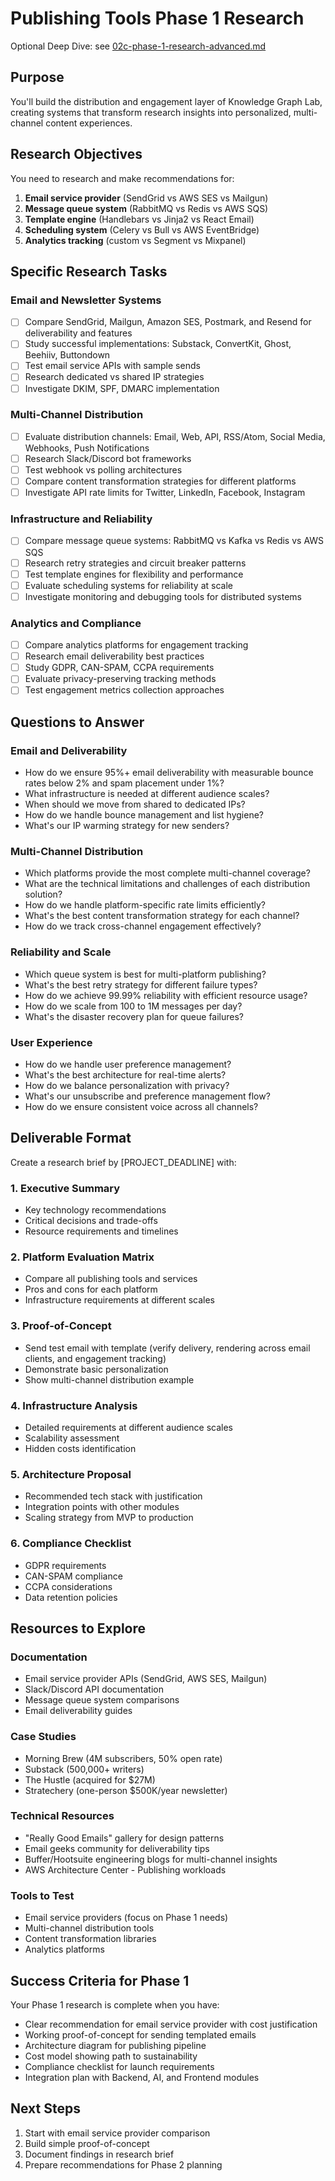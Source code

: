 # Publishing Tools Phase 1 Research

Optional Deep Dive: see [02c-phase-1-research-advanced.md](02c-phase-1-research-advanced.md)

## Purpose

You'll build the distribution and engagement layer of Knowledge Graph Lab, creating systems that transform research insights into personalized, multi-channel content experiences.

## Research Objectives

You need to research and make recommendations for:

1. **Email service provider** (SendGrid vs AWS SES vs Mailgun)
2. **Message queue system** (RabbitMQ vs Redis vs AWS SQS)
3. **Template engine** (Handlebars vs Jinja2 vs React Email)
4. **Scheduling system** (Celery vs Bull vs AWS EventBridge)
5. **Analytics tracking** (custom vs Segment vs Mixpanel)

## Specific Research Tasks

### Email and Newsletter Systems
- [ ] Compare SendGrid, Mailgun, Amazon SES, Postmark, and Resend for deliverability and features
- [ ] Study successful implementations: Substack, ConvertKit, Ghost, Beehiiv, Buttondown
- [ ] Test email service APIs with sample sends
- [ ] Research dedicated vs shared IP strategies
- [ ] Investigate DKIM, SPF, DMARC implementation

### Multi-Channel Distribution
- [ ] Evaluate distribution channels: Email, Web, API, RSS/Atom, Social Media, Webhooks, Push Notifications
- [ ] Research Slack/Discord bot frameworks
- [ ] Test webhook vs polling architectures
- [ ] Compare content transformation strategies for different platforms
- [ ] Investigate API rate limits for Twitter, LinkedIn, Facebook, Instagram

### Infrastructure and Reliability
- [ ] Compare message queue systems: RabbitMQ vs Kafka vs Redis vs AWS SQS
- [ ] Research retry strategies and circuit breaker patterns
- [ ] Test template engines for flexibility and performance
- [ ] Evaluate scheduling systems for reliability at scale
- [ ] Investigate monitoring and debugging tools for distributed systems

### Analytics and Compliance
- [ ] Compare analytics platforms for engagement tracking
- [ ] Research email deliverability best practices
- [ ] Study GDPR, CAN-SPAM, CCPA requirements
- [ ] Evaluate privacy-preserving tracking methods
- [ ] Test engagement metrics collection approaches

## Questions to Answer

### Email and Deliverability
- How do we ensure 95%+ email deliverability with measurable bounce rates below 2% and spam placement under 1%?
- What infrastructure is needed at different audience scales?
- When should we move from shared to dedicated IPs?
- How do we handle bounce management and list hygiene?
- What's our IP warming strategy for new senders?

### Multi-Channel Distribution
- Which platforms provide the most complete multi-channel coverage?
- What are the technical limitations and challenges of each distribution solution?
- How do we handle platform-specific rate limits efficiently?
- What's the best content transformation strategy for each channel?
- How do we track cross-channel engagement effectively?

### Reliability and Scale
- Which queue system is best for multi-platform publishing?
- What's the best retry strategy for different failure types?
- How do we achieve 99.99% reliability with efficient resource usage?
- How do we scale from 100 to 1M messages per day?
- What's the disaster recovery plan for queue failures?

### User Experience
- How do we handle user preference management?
- What's the best architecture for real-time alerts?
- How do we balance personalization with privacy?
- What's our unsubscribe and preference management flow?
- How do we ensure consistent voice across all channels?

## Deliverable Format

Create a research brief by [PROJECT_DEADLINE] with:

### 1. Executive Summary
- Key technology recommendations
- Critical decisions and trade-offs
- Resource requirements and timelines

### 2. Platform Evaluation Matrix
- Compare all publishing tools and services
- Pros and cons for each platform
- Infrastructure requirements at different scales

### 3. Proof-of-Concept
- Send test email with template (verify delivery, rendering across email clients, and engagement tracking)
- Demonstrate basic personalization
- Show multi-channel distribution example

### 4. Infrastructure Analysis
- Detailed requirements at different audience scales
- Scalability assessment
- Hidden costs identification

### 5. Architecture Proposal
- Recommended tech stack with justification
- Integration points with other modules
- Scaling strategy from MVP to production

### 6. Compliance Checklist
- GDPR requirements
- CAN-SPAM compliance
- CCPA considerations
- Data retention policies

## Resources to Explore

### Documentation
- Email service provider APIs (SendGrid, AWS SES, Mailgun)
- Slack/Discord API documentation
- Message queue system comparisons
- Email deliverability guides

### Case Studies
- Morning Brew (4M subscribers, 50% open rate)
- Substack (500,000+ writers)
- The Hustle (acquired for $27M)
- Stratechery (one-person $500K/year newsletter)

### Technical Resources
- "Really Good Emails" gallery for design patterns
- Email geeks community for deliverability tips
- Buffer/Hootsuite engineering blogs for multi-channel insights
- AWS Architecture Center - Publishing workloads

### Tools to Test
- Email service providers (focus on Phase 1 needs)
- Multi-channel distribution tools
- Content transformation libraries
- Analytics platforms

## Success Criteria for Phase 1

Your Phase 1 research is complete when you have:
- Clear recommendation for email service provider with cost justification
- Working proof-of-concept for sending templated emails
- Architecture diagram for publishing pipeline
- Cost model showing path to sustainability
- Compliance checklist for launch requirements
- Integration plan with Backend, AI, and Frontend modules

## Next Steps

1. Start with email service provider comparison
2. Build simple proof-of-concept
3. Document findings in research brief
4. Prepare recommendations for Phase 2 planning